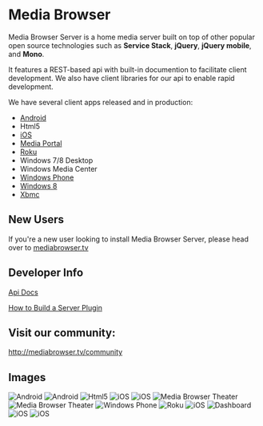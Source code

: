 Media Browser
============

Media Browser Server is a home media server built on top of other popular open source technologies such as **Service Stack**, **jQuery**, **jQuery mobile**, and **Mono**.

It features a REST-based api with built-in documention to facilitate client development. We also have client libraries for our api to enable rapid development.

We have several client apps released and in production:

- [Android](https://play.google.com/store/apps/details?id=com.mb.android "Android")
- Html5
- [iOS](https://itunes.apple.com/us/app/media-browser-for-ios/id705058087 "iOS")
- [Media Portal](http://www.team-mediaportal.com/ "Media Portal")
- [Roku](http://www.roku.com/channels/#!details/34503/media-browser "Roku")
- Windows 7/8 Desktop
- Windows Media Center
- [Windows Phone](http://www.windowsphone.com/s?appid=f4971ed9-f651-4bf6-84bb-94fd98613b86 "Windows Phone")
- [Windows 8](http://apps.microsoft.com/windows/en-us/app/media-browser/ad55a2f0-9897-47bd-8944-bed3aefd5d06 "Windows 8.1")
- [Xbmc](http://addons.xbmc.org/show/plugin.video.xbmb3c "Xbmc")


## New Users ##

If you're a new user looking to install Media Browser Server, please head over to [mediabrowser.tv](http://www.mediabrowser.tv/ "mediabrowser.tv")

## Developer Info ##

[Api Docs](https://github.com/MediaBrowser/MediaBrowser/wiki "Api Workflow")

[How to Build a Server Plugin](https://github.com/MediaBrowser/MediaBrowser/wiki/How-to-build-a-Server-Plugin "How to build a server plugin")


## Visit our community: ##

http://mediabrowser.tv/community

## Images

![Android](https://dl.dropboxusercontent.com/u/4038856/android1.png)
![Android](https://dl.dropboxusercontent.com/u/4038856/android2.png)
![Html5](https://github.com/MediaBrowser/MediaBrowser.Resources/raw/master/apps/html5.png)
![iOS](https://github.com/MediaBrowser/MediaBrowser.Resources/raw/master/apps/ios_1.jpg)
![iOS](https://raw.github.com/MediaBrowser/MediaBrowser.Resources/master/apps/ios_2.jpg)
![Media Browser Theater](https://raw.github.com/MediaBrowser/MediaBrowser.Resources/master/apps/mbt.png)
![Media Browser Theater](https://raw.github.com/MediaBrowser/MediaBrowser.Resources/master/apps/mbt1.png)
![Windows Phone](https://raw.github.com/MediaBrowser/MediaBrowser.Resources/master/apps/winphone.png)
![Roku](https://raw.github.com/MediaBrowser/MediaBrowser.Resources/master/apps/roku2.jpg)
![iOS](https://raw.github.com/MediaBrowser/MediaBrowser.Resources/master/apps/ios_3.jpg)
![Dashboard](https://raw.github.com/MediaBrowser/MediaBrowser.Resources/master/apps/dashboard.png)
![iOS](http://i.imgur.com/prrzxMc.jpg)
![iOS](http://i.imgur.com/c9Vd1w5.jpg)
